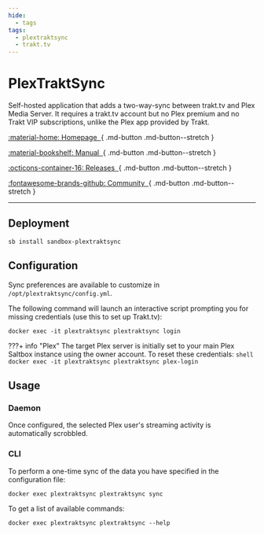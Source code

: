 ```yaml
---
hide:
  - tags
tags:
  - plextraktsync
  - trakt.tv
---
```


# PlexTraktSync

Self-hosted application that adds a two-way-sync between trakt.tv and Plex Media Server. It requires a trakt.tv account but no Plex premium and no Trakt VIP subscriptions, unlike the Plex app provided by Trakt.

<div class="grid sb-buttons" markdown data-search-exclude>

[:material-home: Homepage&nbsp;&nbsp;](https://github.com/Taxel/PlexTraktSync){ .md-button .md-button--stretch }

[:material-bookshelf: Manual&nbsp;&nbsp;](https://github.com/Taxel/PlexTraktSync/blob/main/README.md#setup){ .md-button .md-button--stretch }

[:octicons-container-16: Releases&nbsp;&nbsp;](https://github.com/taxel/PlexTraktSync/pkgs/container/plextraktsync){ .md-button .md-button--stretch }

[:fontawesome-brands-github: Community&nbsp;&nbsp;](https://github.com/Taxel/PlexTraktSync/discussions){ .md-button .md-button--stretch }

</div>

---

## Deployment

``` shell
sb install sandbox-plextraktsync
```

## Configuration

Sync preferences are available to customize in `/opt/plextraktsync/config.yml`.

The following command will launch an interactive script prompting you for missing credentials (use this to set up Trakt.tv):

```shell
docker exec -it plextraktsync plextraktsync login
```

???+ info "Plex"
    The target Plex server is initially set to your main Plex Saltbox instance using the owner account. To reset these credentials:
    ```shell
    docker exec -it plextraktsync plextraktsync plex-login
    ```

## Usage

### Daemon

Once configured, the selected Plex user's streaming activity is automatically scrobbled.

### CLI

To perform a one-time sync of the data you have specified in the configuration file:

```shell
docker exec plextraktsync plextraktsync sync
```

To get a list of available commands:

```shell
docker exec plextraktsync plextraktsync --help
```
